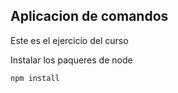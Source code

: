 ## Aplicacion de comandos

Este es el ejercicio del curso

Instalar los paqueres de node 
```
npm install
```